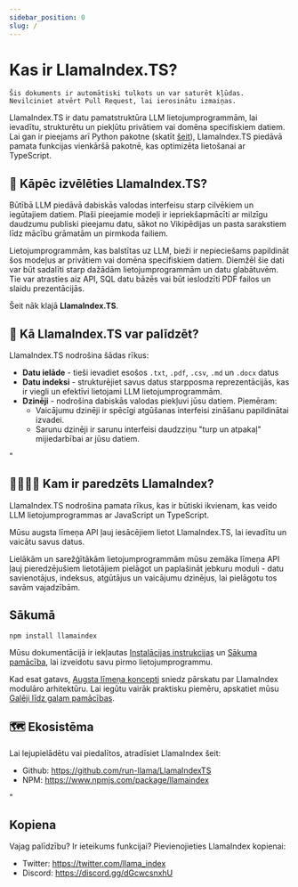 ```yaml
---
sidebar_position: 0
slug: /
---
```


# Kas ir LlamaIndex.TS?

`Šis dokuments ir automātiski tulkots un var saturēt kļūdas. Nevilciniet atvērt Pull Request, lai ierosinātu izmaiņas.`

LlamaIndex.TS ir datu pamatstruktūra LLM lietojumprogrammām, lai ievadītu, strukturētu un piekļūtu privātiem vai domēna specifiskiem datiem. Lai gan ir pieejams arī Python pakotne (skatīt [šeit](https://docs.llamaindex.ai/en/stable/)), LlamaIndex.TS piedāvā pamata funkcijas vienkāršā pakotnē, kas optimizēta lietošanai ar TypeScript.

## 🚀 Kāpēc izvēlēties LlamaIndex.TS?

Būtībā LLM piedāvā dabiskās valodas interfeisu starp cilvēkiem un iegūtajiem datiem. Plaši pieejamie modeļi ir iepriekšapmācīti ar milzīgu daudzumu publiski pieejamu datu, sākot no Vikipēdijas un pasta sarakstiem līdz mācību grāmatām un pirmkoda failiem.

Lietojumprogrammām, kas balstītas uz LLM, bieži ir nepieciešams papildināt šos modeļus ar privātiem vai domēna specifiskiem datiem. Diemžēl šie dati var būt sadalīti starp dažādām lietojumprogrammām un datu glabātuvēm. Tie var atrasties aiz API, SQL datu bāzēs vai būt ieslodzīti PDF failos un slaidu prezentācijās.

Šeit nāk klajā **LlamaIndex.TS**.

## 🦙 Kā LlamaIndex.TS var palīdzēt?

LlamaIndex.TS nodrošina šādas rīkus:

- **Datu ielāde** - tieši ievadiet esošos `.txt`, `.pdf`, `.csv`, `.md` un `.docx` datus
- **Datu indeksi** - strukturējiet savus datus starpposma reprezentācijās, kas ir viegli un efektīvi lietojami LLM lietojumprogrammām.
- **Dzinēji** - nodrošina dabiskās valodas piekļuvi jūsu datiem. Piemēram:
  - Vaicājumu dzinēji ir spēcīgi atgūšanas interfeisi zināšanu papildinātai izvadei.
  - Sarunu dzinēji ir sarunu interfeisi daudzziņu "turp un atpakaļ" mijiedarbībai ar jūsu datiem.

"

## 👨‍👩‍👧‍👦 Kam ir paredzēts LlamaIndex?

LlamaIndex.TS nodrošina pamata rīkus, kas ir būtiski ikvienam, kas veido LLM lietojumprogrammas ar JavaScript un TypeScript.

Mūsu augsta līmeņa API ļauj iesācējiem lietot LlamaIndex.TS, lai ievadītu un vaicātu savus datus.

Lielākām un sarežģītākām lietojumprogrammām mūsu zemāka līmeņa API ļauj pieredzējušiem lietotājiem pielāgot un paplašināt jebkuru moduli - datu savienotājus, indeksus, atgūtājus un vaicājumu dzinējus, lai pielāgotu tos savām vajadzībām.

## Sākumā

`npm install llamaindex`

Mūsu dokumentācijā ir iekļautas [Instalācijas instrukcijas](./installation.md) un [Sākuma pamācība](./starter.md), lai izveidotu savu pirmo lietojumprogrammu.

Kad esat gatavs, [Augsta līmeņa koncepti](./concepts.md) sniedz pārskatu par LlamaIndex modulāro arhitektūru. Lai iegūtu vairāk praktisku piemēru, apskatiet mūsu [Galēji līdz galam pamācības](./end_to_end.md).

## 🗺️ Ekosistēma

Lai lejupielādētu vai piedalītos, atradīsiet LlamaIndex šeit:

- Github: https://github.com/run-llama/LlamaIndexTS
- NPM: https://www.npmjs.com/package/llamaindex

"

## Kopiena

Vajag palīdzību? Ir ieteikums funkcijai? Pievienojieties LlamaIndex kopienai:

- Twitter: https://twitter.com/llama_index
- Discord: https://discord.gg/dGcwcsnxhU
